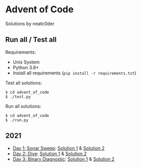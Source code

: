 # Advent of Code

Solutions by neatc0der

## Run all / Test all

Requirements:

* Unix System
* Python 3.8+
* Install all requirements (`pip install -r requirements.txt`)

Test all solutions:

```
$ cd advent_of_code
$ ./test.py
```

Run all solutions:

```
$ cd advent_of_code
$ ./run.py
```

## 2021

* [Day 1: Sonar Sweep](https://adventofcode.com/2021/day/1): [Solution 1](https://github.com/neatc0der/adventofcode2021/blob/master/advent_of_code/y2021/day01/solution1.py) & [Solution 2](https://github.com/neatc0der/adventofcode2021/blob/master/advent_of_code/y2021/day01/solution2.py)
* [Day 2: Dive](https://adventofcode.com/2021/day/2): [Solution 1](https://github.com/neatc0der/adventofcode2021/blob/master/advent_of_code/y2021/day02/solution1.py) & [Solution 2](https://github.com/neatc0der/adventofcode2021/blob/master/advent_of_code/y2021/day02/solution2.py)
* [Day 3: Binary Diagnostic](https://adventofcode.com/2021/day/2): [Solution 1](https://github.com/neatc0der/adventofcode2021/blob/master/advent_of_code/y2021/day03/solution1.py) & [Solution 2](https://github.com/neatc0der/adventofcode2021/blob/master/advent_of_code/y2021/day03/solution2.py)
